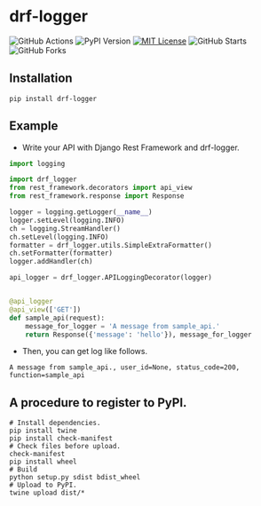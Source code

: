 # drf-logger

![GitHub Actions](https://github.com/yutayamazaki/drf-logger/workflows/Python%20package/badge.svg)
![PyPI Version](https://img.shields.io/pypi/v/drf-logger.svg)
[![MIT License](http://img.shields.io/badge/license-MIT-blue.svg?style=flat)](LICENSE)
![GitHub Starts](https://img.shields.io/github/stars/yutayamazaki/drf-logger.svg?style=social)
![GitHub Forks](https://img.shields.io/github/forks/yutayamazaki/drf-logger.svg?style=social)

## Installation

```shell
pip install drf-logger
```


## Example

- Write your API with Django Rest Framework and drf-logger.

```python
import logging

import drf_logger
from rest_framework.decorators import api_view
from rest_framework.response import Response

logger = logging.getLogger(__name__)
logger.setLevel(logging.INFO)
ch = logging.StreamHandler()
ch.setLevel(logging.INFO)
formatter = drf_logger.utils.SimpleExtraFormatter()
ch.setFormatter(formatter)
logger.addHandler(ch)

api_logger = drf_logger.APILoggingDecorator(logger)


@api_logger
@api_view(['GET'])
def sample_api(request):
    message_for_logger = 'A message from sample_api.'
    return Response({'message': 'hello'}), message_for_logger
```

- Then, you can get log like follows.

```text
A message from sample_api., user_id=None, status_code=200, function=sample_api
```


## A procedure to register to PyPI.

```shell
# Install dependencies.
pip install twine
pip install check-manifest
# Check files before upload.
check-manifest
pip install wheel
# Build
python setup.py sdist bdist_wheel
# Upload to PyPI.
twine upload dist/*
```
